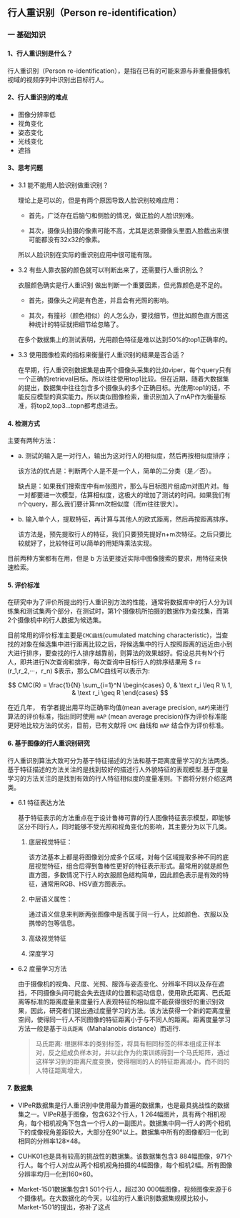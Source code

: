 ## 行人重识别（Person re-identification）
### 一 基础知识

#### 1、行人重识别是什么？

行人重识别（Person re-identification），是指在已有的可能来源与非重叠摄像机视域的视频序列中识别出目标行人。

#### 2、行人重识别的难点

- 图像分辨率低
- 视角变化
- 姿态变化
- 光线变化
- 遮挡

#### 3、思考问题

- 3.1 能不能用人脸识别做重识别？

    理论上是可以的，但是有两个原因导致人脸识别较难应用：

    - 首先，广泛存在后脑勺和侧脸的情况，做正脸的人脸识别难。

    - 其次，摄像头拍摄的像素可能不高，尤其是远景摄像头里面人脸截出来很可能都没有32x32的像素。

    所以人脸识别在实际的重识别应用中很可能有限。

- 3.2 有些人靠衣服的颜色就可以判断出来了，还需要行人重识别么？

    衣服颜色确实是行人重识别 做出判断一个重要因素，但光靠颜色是不足的。
    
    - 首先，摄像头之间是有色差，并且会有光照的影响。
    
    - 其次，有撞衫（颜色相似）的人怎么办，要找细节，但比如颜色直方图这种统计的特征就把细节给忽略了。
    
    在多个数据集上的测试表明，光用颜色特征是难以达到50%的top1正确率的。

- 3.3 使用图像检索的指标来衡量行人重识别的结果是否合适？

    在早期，行人重识别数据集是由两个摄像头采集的比如viper，每个query只有一个正确的retrieval目标。所以往往使用top1比较。但在近期，随着大数据集的提出，数据集中往往包含多个摄像头的多个正确目标。光使用top1的话，不能反应模型的真实能力。所以类似图像检索，重识别加入了mAP作为衡量标准，将top2,top3...topn都考虑进去。

#### 4. 检测方式

主要有两种方法：

- a. 测试的输入是一对行人，输出为这对行人的相似度，然后再按相似度排序；

    该方法的优点是：判断两个人是不是一个人，简单的二分类（是／否）。
    
    缺点是：如果我们搜索库中有m张图片，那么与目标图片组成m对图片对。每一对都要进一次模型，估算相似度，这极大的增加了测试的时间。如果我们有n个query，那么我们要计算nm次相似度（而m往往很大）。

- b. 输入单个人，提取特征，再计算与其他人的欧式距离，然后再按距离排序。

    该方法是，预先提取行人的特征，我们只要预先提好n+m次特征。之后只要比较就好了，比较特征可以简单的用矩阵乘法实现。

目前两种方案都有在用，但是 b 方法更接近实际中图像搜索的要求，用特征来快速检索。

#### 5. 评价标准

在研究中为了评价所提出的行人重识别方法的性能，通常将数据库中的行人分为训练集和测试集两个部分，在测试时，第1个摄像机所拍摄的数据作为查找集，而第2个摄像机中的行人数据为候选集。

目前常用的评价标准主要是`CMC曲线`(cumulated matching characteristic)，当查找的对象在候选集中进行距离比较之后，将候选集中的行人按照距离的远近由小到大进行排序，要查找的行人排序越靠前，则算法的效果越好。假设总共有N个行人，即共进行N次查询和排序，每次查询中目标行人的排序结果用 $ r=(r_1,r_2,···，r_n) $表示，那么CMC曲线可以表示为:

$$ CMC(R) = \frac{1}{N} \sum_{i=1}^N \begin{cases} 0, & \text r_i \leq R \\ 1, & \text r_i \geq R \end{cases} $$

在近几年， 有学者提出用平均正确率均值(mean average precision, `mAP`)来进行算法的评价标准，指出同时使用 `mAP` (mean average precision)作为评价标准能更好地比较方法的优劣，目前，已有文献将 `CMC` 曲线和 `mAP` 结合作为评价标准。

#### 6. 基于图像的行人重识别研究

行人重识别算法大致可分为基于特征描述的方法和基于距离度量学习的方法两类。基于特征描述的方法关注的是找到较好的描述行人外貌特征的表观模型.基于度量学习的方法关注的是找到有效的行人特征相似度的度量准则。下面将分别介绍这两类。

- 6.1 特征表达方法

    基于特征表示的方法重点在于设计鲁棒可靠的行人图像特征表示模型，即能够区分不同行人，同时能够不受光照和视角变化的影响，其主要分为以下几类。

    1. 底层视觉特征：

        该方法基本上都是将图像划分成多个区域，对每个区域提取多种不同的底层视觉特征，组合后得到鲁棒性更好的特征表示形式。最常用的就是颜色直方图，多数情况下行人的衣服颜色结构简单，因此颜色表示是有效的特征，通常用RGB、HSV直方图表示。
    
    2. 中层语义属性：

        通过语义信息来判断两张图像中是否属于同一行人，比如颜色、衣服以及携带的包等信息。

    3. 高级视觉特征

    4. 深度学习
 
- 6.2 度量学习方法

    由于摄像机的视角、尺度、光照、服饰与姿态变化、分辨率不同以及存在遮挡，不同摄像头间可能会失去连续的位置和运动信息，使用欧氏距离、巴氏距离等标准的距离度量来度量行人表观特征的相似度不能获得很好的重识别效果，因此，研究者们提出通过度量学习的方法。该方法获得一个新的距离度量空间，使得同一行人不同图像的特征距离小于与不同人的距离。距离度量学习方法一般是基于`马氏距离`（Mahalanobis distance）而进行.

    > 马氏距离: 根据样本的类别标签，将具有相同标签的样本组成正样本对，反之组成负样本对，并以此作为约束训练得到一个马氏矩阵，通过这样学习到的距离尺度变换，使得相同的人的特征距离减小，而不同的人特征距离增大，

#### 7. 数据集

- VIPeR数据集是行人重识别中使用最为普遍的数据集，也是最具挑战性的数据集之一。VIPeR基于图像，包含632个行人，1 264幅图片，具有两个相机视角，每个相机视角下包含一个行人的一副图片。数据集中同一行人的两个相机下的成像视角差距较大，大部分在90°以上。数据集中所有的图像都归一化到相同的分辨率128×48。

- CUHK01也是具有较高的挑战性的数据集。该数据集包含3 884幅图像，971个行人。每个行人对应从两个相机视角拍摄的4幅图像，每个相机2幅。所有图像分辨率均归一化到160×60。

- Market-1501数据集包含1 501个行人，超过30 000幅图像，视频图像来源于6个摄像机。在大数据化的今天，以往的行人重识别数据集规模比较小，Market-1501的提出，弥补了这点

